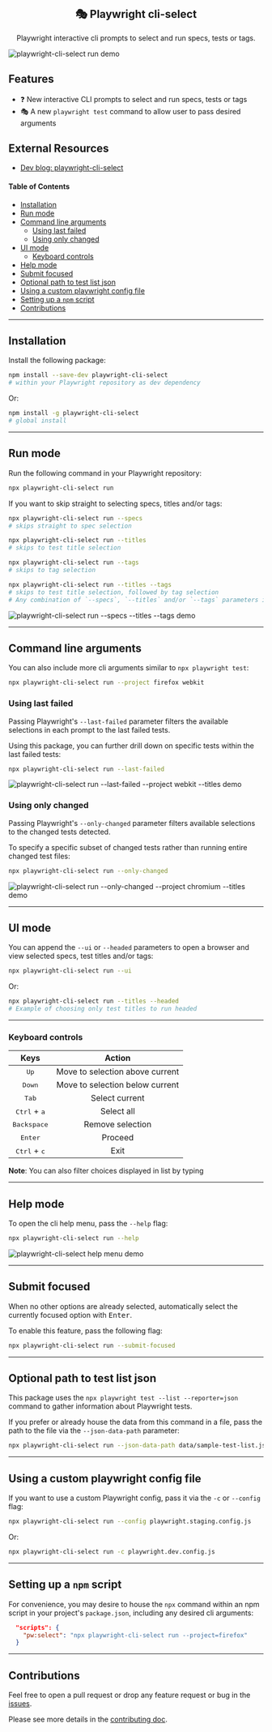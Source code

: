  <h2 align=center>🎭 Playwright cli-select</h2>
<p align="center">
</p>

<p align="center">
Playwright interactive cli prompts to select and run specs, tests or tags.
</p>

<img src="./assets/run-test.gif" alt="playwright-cli-select run demo" loop=infinite>

## Features

- ❓ New interactive CLI prompts to select and run specs, tests or tags
- 🎭 A new `playwright test` command to allow user to pass desired arguments

## External Resources

- [Dev blog: playwright-cli-select](https://dev.to/dennisbergevin/playwright-cli-select-12j)

#### Table of Contents

- [Installation](#installation)
- [Run mode](#run-mode)
- [Command line arguments](#command-line-arguments)
  - [Using last failed](#using-last-failed)
  - [Using only changed](#using-only-changed)
- [UI mode](#ui-mode)
  - [Keyboard controls](#keyboard-controls)
- [Help mode](#help-mode)
- [Submit focused](#submit-focused)
- [Optional path to test list json](#optional-path-to-test-list-json)
- [Using a custom playwright config file](#using-a-custom-playwright-config-file)
- [Setting up a `npm` script](#setting-up-a-npm-script)
- [Contributions](#contributions)

---

## Installation

Install the following package:

```bash
npm install --save-dev playwright-cli-select
# within your Playwright repository as dev dependency
```

Or:

```bash
npm install -g playwright-cli-select
# global install
```

---

## Run mode

Run the following command in your Playwright repository:

```bash
npx playwright-cli-select run
```

If you want to skip straight to selecting specs, titles and/or tags:

```bash
npx playwright-cli-select run --specs
# skips straight to spec selection
```

```bash
npx playwright-cli-select run --titles
# skips to test title selection
```

```bash
npx playwright-cli-select run --tags
# skips to tag selection
```

```bash
npx playwright-cli-select run --titles --tags
# skips to test title selection, followed by tag selection
# Any combination of `--specs`, `--titles` and/or `--tags` parameters is permitted.
```

<img src="./assets/run-flags.gif" alt="playwright-cli-select run --specs --titles --tags demo" loop=infinite>

---

## Command line arguments

You can also include more cli arguments similar to `npx playwright test`:

```bash
npx playwright-cli-select run --project firefox webkit
```

### Using last failed

Passing Playwright's `--last-failed` parameter filters the available selections in each prompt to the last failed tests.

Using this package, you can further drill down on specific tests within the last failed tests:

```sh
npx playwright-cli-select run --last-failed
```

<img src="./assets/run-last-failed.gif" alt="playwright-cli-select run --last-failed --project webkit --titles demo" loop=infinite>

### Using only changed

Passing Playwright's `--only-changed` parameter filters available selections to the changed tests detected.

To specify a specific subset of changed tests rather than running entire changed test files:

```sh
npx playwright-cli-select run --only-changed
```

<img src="./assets/run-only-changed.gif" alt="playwright-cli-select run --only-changed --project chromium --titles demo" loop=infinite>

---

## UI mode

You can append the `--ui` or `--headed` parameters to open a browser and view selected specs, test titles and/or tags:

```bash
npx playwright-cli-select run --ui
```

Or:

```bash
npx playwright-cli-select run --titles --headed
# Example of choosing only test titles to run headed
```

---

### Keyboard controls

|              Keys              |             Action              |
| :----------------------------: | :-----------------------------: |
|         <kbd>Up</kbd>          | Move to selection above current |
|        <kbd>Down</kbd>         | Move to selection below current |
|         <kbd>Tab</kbd>         |         Select current          |
| <kbd>Ctrl</kbd> + <kbd>a</kbd> |           Select all            |
|      <kbd>Backspace</kbd>      |        Remove selection         |
|        <kbd>Enter</kbd>        |             Proceed             |
| <kbd>Ctrl</kbd> + <kbd>c</kbd> |              Exit               |

**Note**: You can also filter choices displayed in list by typing

---

## Help mode

To open the cli help menu, pass the `--help` flag:

```bash
npx playwright-cli-select run --help
```

<img src="./assets/run-help.gif" alt="playwright-cli-select help menu demo" loop=infinite>

---

## Submit focused

When no other options are already selected, automatically select the currently focused option with <kbd>Enter</kbd>.

To enable this feature, pass the following flag:

```bash
npx playwright-cli-select run --submit-focused
```

---

## Optional path to test list json

This package uses the `npx playwright test --list --reporter=json` command to gather information about Playwright tests.

If you prefer or already house the data from this command in a file, pass the path to the file via the `--json-data-path` parameter:

```bash
npx playwright-cli-select run --json-data-path data/sample-test-list.json
```

---

## Using a custom playwright config file

If you want to use a custom Playwright config, pass it via the `-c` or `--config` flag:

```bash
npx playwright-cli-select run --config playwright.staging.config.js
```

Or:

```bash
npx playwright-cli-select run -c playwright.dev.config.js
```

---

## Setting up a `npm` script

For convenience, you may desire to house the `npx` command within an npm script in your project's `package.json`, including any desired cli arguments:

```json
  "scripts": {
    "pw:select": "npx playwright-cli-select run --project=firefox"
  }
```

---

## Contributions

Feel free to open a pull request or drop any feature request or bug in the [issues](https://github.com/dennisbergevin/playwright-cli-select/issues).

Please see more details in the [contributing doc](./CONTRIBUTING.md).
